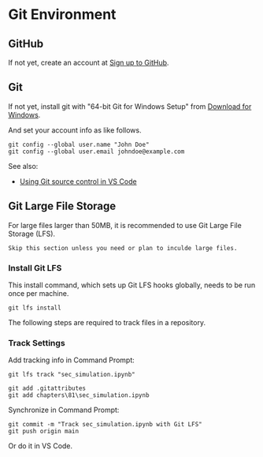 # Git Environment

## GitHub

If not yet, create an account at <a href="https://github.com/signup">Sign up to GitHub</a>.

## Git

If not yet, install git with "64-bit Git for Windows Setup" from <a href="https://git-scm.com/downloads/win">Download for Windows</a>.

And set your account info as like follows.

```none
git config --global user.name "John Doe"
git config --global user.email johndoe@example.com
```

See also:
* <a href="https://code.visualstudio.com/docs/sourcecontrol/overview">Using Git source control in VS Code</a>

## Git Large File Storage

For large files larger than 50MB, it is recommended to use Git Large File Storage (LFS). 

```{note}
Skip this section unless you need or plan to inculde large files.
```

### Install Git LFS

This install command, which sets up Git LFS hooks globally, needs to be run once per machine.

```none
git lfs install
```

The following steps are required to track files in a repository.

### Track Settings

Add tracking info in Command Prompt:

```none
git lfs track "sec_simulation.ipynb"
```

```none
git add .gitattributes
git add chapters\81\sec_simulation.ipynb
```

Synchronize in Command Prompt:

```none
git commit -m "Track sec_simulation.ipynb with Git LFS"
git push origin main
```

Or do it in VS Code.